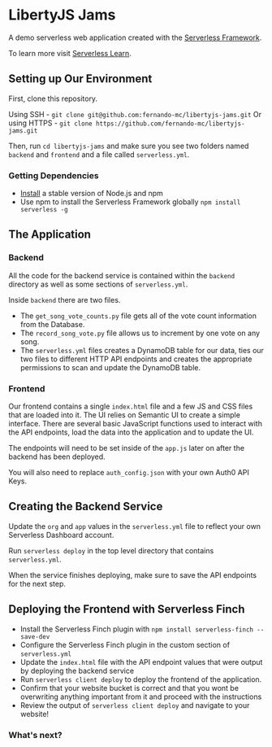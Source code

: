 # LibertyJS Jams

A demo serverless web application created with the [Serverless Framework](https://serverless.com).

To learn more visit [Serverless Learn](https://serverless.com/learn).

## Setting up Our Environment

First, clone this repository.

Using SSH - `git clone git@github.com:fernando-mc/libertyjs-jams.git`
Or using HTTPS - `git clone https://github.com/fernando-mc/libertyjs-jams.git`

Then, run `cd libertyjs-jams` and make sure you see two folders named `backend` and `frontend` and a file called `serverless.yml`.

### Getting Dependencies

- [Install](https://nodejs.org/en/download/) a stable version of Node.js and npm
- Use npm to install the Serverless Framework globally `npm install serverless -g`

## The Application

### Backend

All the code for the backend service is contained within the `backend` directory as well as some sections of `serverless.yml`.

Inside `backend` there are two files.

- The `get_song_vote_counts.py` file gets all of the vote count information from the Database.
- The `record_song_vote.py` file allows us to increment by one vote on any song.
- The `serverless.yml` files creates a DynamoDB table for our data, ties our two files to different HTTP API endpoints and creates the appropriate permissions to scan and update the DynamoDB table.

### Frontend

Our frontend contains a single `index.html` file and a few JS and CSS files that are loaded into it. The UI relies on Semantic UI to create a simple interface. There are several basic JavaScript functions used to interact with the API endpoints, load the data into the application and to update the UI.

The endpoints will need to be set inside of the `app.js` later on after the backend has been deployed.

You will also need to replace `auth_config.json` with your own Auth0 API Keys.

## Creating the Backend Service

Update the `org` and `app` values in the `serverless.yml` file to reflect your own Serverless Dashboard account.

Run `serverless deploy` in the top level directory that contains `serverless.yml`.

When the service finishes deploying, make sure to save the API endpoints for the next step.

## Deploying the Frontend with Serverless Finch

- Install the Serverless Finch plugin with `npm install serverless-finch --save-dev`
- Configure the Serverless Finch plugin in the custom section of `serverless.yml`
- Update the `index.html` file with the API endpoint values that were output by deploying the backend service
- Run `serverless client deploy` to deploy the frontend of the application.
- Confirm that your website bucket is correct and that you wont be overwriting anything important from it and proceed with the instructions
- Review the output of `serverless client deploy` and navigate to your website!

### What's next?